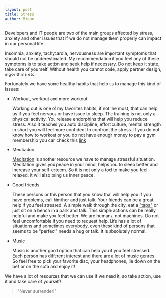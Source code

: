 ```yaml
---
layout: post
title: Stress
author: Migue
---
```


Developers and IT people are two of the main groups affected by stress, anxiety and other issues that if we do not manage them properly can impact in our 
personal life.

Insomnia, anxiety, tachycardia, nervousness are important symptoms that should not be underestimated. My recommendation if you feel any of these symptoms is to 
take action and seek help if necessary. Do not keep it state, take care of yourself. Without health you cannot code, apply partner design, algorithms etc. 

Fortunately we have some healthy habits that help us to manage this kind of issues:

* Workout, workout and more workout

    Working out is one of my favorites habits, if not the most, that can help us if you feel nervous or have issue to sleep. The training is not only a physical 
    activity. You release endorphins that will help you reduce stress. Also it teaches you auto discipline, effort culture, mental strength in short you will feel more confident to confront the stress.
    If you do not know how to workout or you do not have enough money to pay a gym membership you can check this [link](https://mainformatico.github.io/Sport_Time/) 

* Meditation

    [Meditation](https://en.wikipedia.org/wiki/Meditation) is another resource we have to manage stressful situation. Meditation gives you peace in your mind, helps you to sleep better and increase your self-esteem. So it is not only a tool to make you feel relaxed, it will also bring us inner peace.

* Good friends

    These persons or this person that you know that will help you if you have problems, call him/her and just talk. Your friends can be a great help if you feel 
    stressed. A simple walk through the city, eat a ["tapa"](https://es.wikipedia.org/wiki/Tapa_(alimento))
    or just sit on a bench in a park and talk. This simple actions can be really helpful and make you feel better. We are humans, not machines. Do not feel 
    uncomfortable if you need to request help. Life has a lot of situations and sometimes everybody, even these kind of persons that seems to be "perfect" needs a hug or talk. It is absolutely normal.
* Music

    Music is another good option that can help you if you feel stressed. Each person has different interest and there are a lot of music genres. So feel free to
    pick your favorite disc, your headphones, lie down on the bef or on the sofa and enjoy it!

We have a lot of resources that we can use if we need it, so take action, use it and take care of yourself!

> "Never surrender!"
